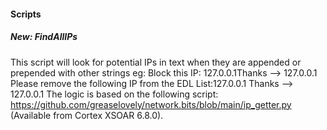 
#### Scripts

##### New: FindAllIPs
This script will look for potential IPs in text when they are appended or prepended with other strings eg:
Block this IP: 127.0.0.1Thanks --> 127.0.0.1
Please remove the following IP from the EDL List:127.0.0.1 Thanks --> 127.0.0.1
The logic is based on the following script: https://github.com/greaselovely/network.bits/blob/main/ip_getter.py
 (Available from Cortex XSOAR 6.8.0).